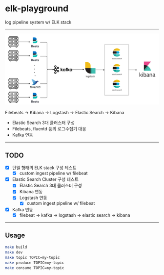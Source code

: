 # elk-playground

log pipeline system w/ ELK stack

---

![log-pipeline-system-image](./docs/log-pipeline-system.png)

Filebeats -> Kibana -> Logstash -> Elastic Search -> Kibana

- Elastic Search 3대 클러스터 구성
- Filebeats, fluentd 등의 로그수집기 대응
- Kafka 연동

---

## TODO

- [x] 단일 형태의 ELK stack 구성 테스트
  - [x] custom ingest pipeline w/ filebeat
- [x] Elastic Search Cluster 구성 테스트
  - [x] Elastic Search 3대 클러스터 구성
  - [x] Kibana 연동
  - [x] Logstash 연동
    - [x] custom ingest pipeline w/ filebeat
- [x] Kafka 연동
  - [x] filebeat -> kafka -> logstash -> elastic search -> kibana

---

## Usage

```bash
make build
make dev
make topic TOPIC=my-topic
make produce TOPIC=my-topic
make consume TOPIC=my-topic
```
